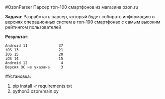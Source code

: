 #OzonParser 
Парсер топ-100 смартфонов из магазина ozon.ru

**Задача**: 
Разработать парсер, который будет собирать информацию о версиях операционных систем в топ-100 смартфонах с самым высоким рейтингом пользователей

**Результат**:
```
Android 11              37
iOS 13                  21
iOS 15                  20
iOS 14                  15
Android 12               4
Версия ОС не указана     3
```

#Установка:
1. pip install -r requirements.txt
2. python3 ozon/main.py
